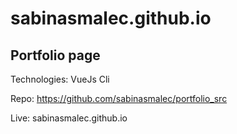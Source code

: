 # sabinasmalec.github.io

## Portfolio page 

Technologies: VueJs Cli

Repo: https://github.com/sabinasmalec/portfolio_src

Live: sabinasmalec.github.io 
